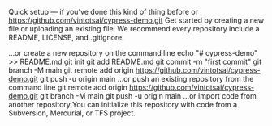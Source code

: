 Quick setup — if you’ve done this kind of thing before
or	
https://github.com/vintotsai/cypress-demo.git
Get started by creating a new file or uploading an existing file. We recommend every repository include a README, LICENSE, and .gitignore.

…or create a new repository on the command line
echo "# cypress-demo" >> README.md
git init
git add README.md
git commit -m "first commit"
git branch -M main
git remote add origin https://github.com/vintotsai/cypress-demo.git
git push -u origin main
…or push an existing repository from the command line
git remote add origin https://github.com/vintotsai/cypress-demo.git
git branch -M main
git push -u origin main
…or import code from another repository
You can initialize this repository with code from a Subversion, Mercurial, or TFS project.

